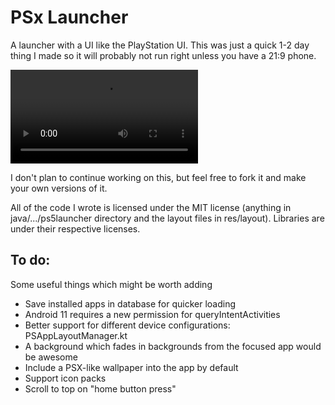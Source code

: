 # PSx Launcher 

A launcher with a UI like the PlayStation UI. This was just a quick 1-2 day
thing I made so it will probably not run right unless you have a 21:9 phone.

![Demo](demo/demo.webm)

I don't plan to continue working on this, but feel free to fork it and make
your own versions of it.

All of the code I wrote is licensed under the MIT license (anything in java/.../ps5launcher directory
and the layout files in res/layout). Libraries are under their respective licenses.

## To do:

Some useful things which might be worth adding

 - Save installed apps in database for quicker loading
 - Android 11 requires a new permission for queryIntentActivities
 - Better support for different device configurations: PSAppLayoutManager.kt
 - A background which fades in backgrounds from the focused app would be awesome
 - Include a PSX-like wallpaper into the app by default
 - Support icon packs
 - Scroll to top on "home button press"
